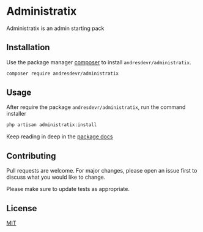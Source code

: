 # Administratix

Administratix is an admin starting pack

## Installation

Use the package manager [composer](https://getcomposer.org/) to install `andresdevr/administratix`.

```bash
composer require andresdevr/administratix
```

## Usage
After require the package `andresdevr/administratix`, run the command installer
```bash
php artisan administratix:install
```

Keep reading in deep in the [package docs](https://andresdevr.github.io/administratix)

## Contributing
Pull requests are welcome. For major changes, please open an issue first to discuss what you would like to change.

Please make sure to update tests as appropriate.

## License
[MIT](./LICENSE.md)